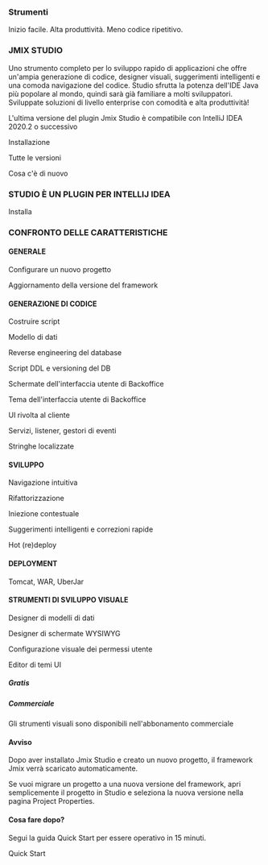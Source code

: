 ### Strumenti
Inizio facile. Alta produttività. Meno codice ripetitivo.

### JMIX STUDIO
Uno strumento completo per lo sviluppo rapido di applicazioni che offre un'ampia generazione di codice, designer visuali, suggerimenti intelligenti e una comoda navigazione del codice. Studio sfrutta la potenza dell'IDE Java più popolare al mondo, quindi sarà già familiare a molti sviluppatori.
Sviluppate soluzioni di livello enterprise con comodità e alta produttività!


L'ultima versione del plugin Jmix Studio è compatibile con IntelliJ IDEA 2020.2 o successivo

Installazione

Tutte le versioni

Cosa c'è di nuovo

### STUDIO È UN PLUGIN PER INTELLIJ IDEA

Installa

### CONFRONTO DELLE CARATTERISTICHE

#### GENERALE
Configurare un nuovo progetto

Aggiornamento della versione del framework

#### GENERAZIONE DI CODICE
Costruire script

Modello di dati

Reverse engineering del database

Script DDL e versioning del DB

Schermate dell'interfaccia utente di Backoffice

Tema dell'interfaccia utente di Backoffice

UI rivolta al cliente

Servizi, listener, gestori di eventi

Stringhe localizzate

#### SVILUPPO
Navigazione intuitiva

Rifattorizzazione

Iniezione contestuale

Suggerimenti intelligenti e correzioni rapide

Hot (re)deploy

#### DEPLOYMENT
Tomcat, WAR, UberJar

#### STRUMENTI DI SVILUPPO VISUALE

Designer di modelli di dati

Designer di schermate WYSIWYG

Configurazione visuale dei permessi utente

Editor di temi UI

##### Gratis

##### Commerciale

Gli strumenti visuali sono disponibili nell'abbonamento commerciale

#### Avviso
Dopo aver installato Jmix Studio e creato un nuovo progetto, il framework Jmix verrà scaricato automaticamente.

Se vuoi migrare un progetto a una nuova versione del framework, apri semplicemente il progetto in Studio e seleziona la nuova versione nella pagina Project Properties.

#### Cosa fare dopo?
Segui la guida Quick Start per essere operativo in 15 minuti.

Quick Start
